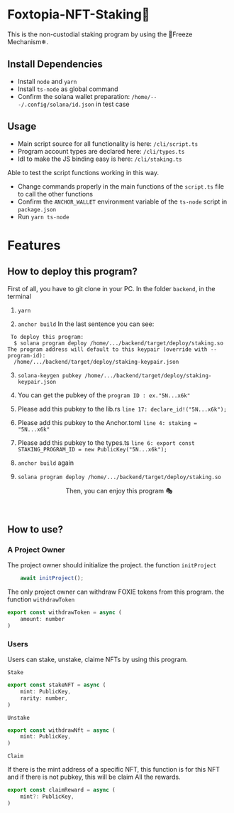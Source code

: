 # Foxtopia-NFT-Staking🦊
This is the non-custodial staking program by using the 🥶Freeze Mechanism❄.

## Install Dependencies
- Install `node` and `yarn`
- Install `ts-node` as global command
- Confirm the solana wallet preparation: `/home/---/.config/solana/id.json` in test case

## Usage
- Main script source for all functionality is here: `/cli/script.ts`
- Program account types are declared here: `/cli/types.ts`
- Idl to make the JS binding easy is here: `/cli/staking.ts`

Able to test the script functions working in this way.
- Change commands properly in the main functions of the `script.ts` file to call the other functions
- Confirm the `ANCHOR_WALLET` environment variable of the `ts-node` script in `package.json`
- Run `yarn ts-node`

# Features

##  How to deploy this program?
First of all, you have to git clone in your PC.
In the folder `backend`, in the terminal 
1. `yarn`

2. `anchor build`
   In the last sentence you can see:  
```
 To deploy this program:
  $ solana program deploy /home/.../backend/target/deploy/staking.so
The program address will default to this keypair (override with --program-id):
  /home/.../backend/target/deploy/staking-keypair.json
```  
3. `solana-keygen pubkey /home/.../backend/target/deploy/staking-keypair.json`
4. You can get the pubkey of the `program ID : ex."5N...x6k"`
5. Please add this pubkey to the lib.rs
  `line 17: declare_id!("5N...x6k");`
6. Please add this pubkey to the Anchor.toml
  `line 4: staking = "5N...x6k"`
7. Please add this pubkey to the types.ts
  `line 6: export const STAKING_PROGRAM_ID = new PublicKey("5N...x6k");`
  
8. `anchor build` again
9. `solana program deploy /home/.../backend/target/deploy/staking.so`

<p align = "center">
Then, you can enjoy this program 🎭
</p>
</br>

## How to use?

### A Project Owner
The project owner should initialize the project. the function `initProject`
```js
    await initProject();
```

The only project owner can withdraw FOXIE tokens from this program. the function `withdrawToken`
```js
export const withdrawToken = async (
    amount: number
)
```

### Users
Users can stake, unstake, claime NFTs by using this program.

`Stake`

```js
export const stakeNFT = async (
    mint: PublicKey,
    rarity: number,
)
```

`Unstake`

```js
export const withdrawNft = async (
    mint: PublicKey,
) 
```

`Claim`

If there is the mint address of a specific NFT, this function is for this NFT and if there is not pubkey, this will be claim All the rewards.
```js
export const claimReward = async (
    mint?: PublicKey,
)
```
